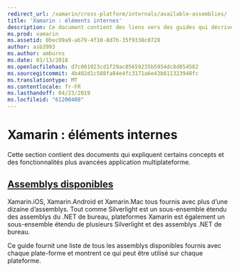 ```yaml
---
redirect_url: /xamarin/cross-platform/internals/available-assemblies/
title: 'Xamarin : éléments internes'
description: Ce document contient des liens vers des guides qui décrivent le fonctionnement interne de Xamarin. Actuellement, il est lié au document d’assemblys disponibles.
ms.prod: xamarin
ms.assetid: 0bec99a9-ab79-4f10-8d7b-35f9338c0728
author: asb3993
ms.author: amburns
ms.date: 03/13/2018
ms.openlocfilehash: d7c001023cd1f29ac85659235b5954dc8d054562
ms.sourcegitcommit: 4b402d1c508fa84e4fc3171a6e43b811323948fc
ms.translationtype: MT
ms.contentlocale: fr-FR
ms.lasthandoff: 04/23/2019
ms.locfileid: "61200408"
---
```

# <a name="xamarin-internals"></a>Xamarin : éléments internes

Cette section contient des documents qui expliquent certains concepts et des fonctionnalités plus avancées application multiplateforme.

## <a name="available-assembliescross-platforminternalsavailable-assembliesmd"></a>[Assemblys disponibles](~/cross-platform/internals/available-assemblies.md)

Xamarin.iOS, Xamarin.Android et Xamarin.Mac tous fournis avec plus d’une dizaine d’assemblys. Tout comme Silverlight est un sous-ensemble étendu des assemblys du .NET de bureau, plateformes Xamarin est également un sous-ensemble étendu de plusieurs Silverlight et des assemblys .NET de bureau.

Ce guide fournit une liste de tous les assemblys disponibles fournis avec chaque plate-forme et montrent ce qui peut être utilisé sur chaque plateforme.



